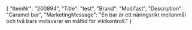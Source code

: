 {
  "ItemNr": "200894",
  "Title": "test",
  "Brand": "Modifast",
  "Description": "Caramel bar",
  "MarketingMessage": "En bar är ett näringsrikt mellanmål och två bars motsvarar en måltid för viktkontroll."
}
